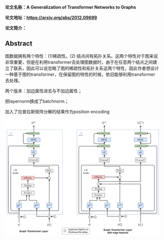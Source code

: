 **论文名称：A Generalization of Transformer Networks to Graphs**

**论文地址：https://arxiv.org/abs/2012.09699**

**论文简介：**

## Abstract

图数据拥有两个特性：(1)稀疏性。(2) 结点间有拓扑关系。这两个特性对于图来说非常重要，但是在利用transformer去处理图数据时，由于在任意两个结点之间建立了联系，因此可以说忽略了图的稀疏性和拓扑关系这两个特性，因此作者想设计一种基于图的transformer，在保留图的特性的时候，依旧能够利用transformer去处理。

两个版本：加边属性进去与不加边属性；

把layernorm换成了batchnorm；

加入了拉普拉斯矩阵分解的结果作为position encoding

![image-graph](./typoraimg/graph_transformer.png)